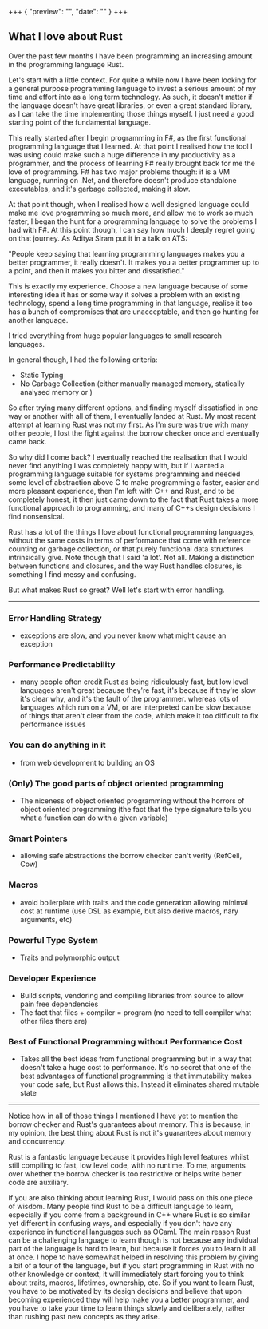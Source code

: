 +++
{
    "preview": "",
    "date": ""
}
+++

## What I love about Rust

Over the past few months I have been programming an increasing amount in the programming language Rust.

Let's start with a little context. For quite a while now I have been looking for a general purpose programming language to invest a serious amount of my time and effort into as a long term technology. As such, it doesn't matter if the language doesn't have great libraries, or even a great standard library, as I can take the time implementing those things myself. I just need a good starting point of the fundamental language.

This really started after I begin programming in F#, as the first functional programming language that I learned. At that point I realised how the tool I was using could make such a huge difference in my productivity as a programmer, and the process of learning F# really brought back for me the love of programming. F# has two major problems though: it is a VM language, running on .Net, and therefore doesn't produce standalone executables, and it's garbage collected, making it slow.

At that point though, when I realised how a well designed language could make me love programming so much more, and allow me to work so much faster, I began the hunt for a programming language to solve the problems I had with F#. At this point though, I can say how much I deeply regret going on that journey. As Aditya Siram put it in a talk on ATS:

"People keep saying that learning programming languages makes you a better programmer, it really doesn't. It makes you a better programmer up to a point, and then it makes you bitter and dissatisfied."

This is exactly my experience. Choose a new language because of some interesting idea it has or some way it solves a problem with an existing technology, spend a long time programming in that language, realise it too has a bunch of compromises that are unacceptable, and then go hunting for another language.

I tried everything from huge popular languages to small research languages.

In general though, I had the following criteria:

- Static Typing
- No Garbage Collection (either manually managed memory, statically analysed memory or )

So after trying many different options, and finding myself dissatisfied in one way or another with all of them, I eventually landed at Rust. My most recent attempt at learning Rust was not my  first. As I'm sure was true with many other people, I lost the fight against the borrow checker once and eventually came back.

So why did I come back? I eventually reached the realisation that I would never find anything I was completely happy with, but if I wanted a programming language suitable for systems programming and needed some level of abstraction above C to make programming a faster, easier and more pleasant experience, then I'm left with C++ and Rust, and to be completely honest, it then just came down to the fact that Rust takes a more functional approach to programming, and many of C++s design decisions I find nonsensical.

Rust has a lot of the things I love about functional programming languages, without the same costs in terms of performance that come with reference counting or garbage collection, or that purely functional data structures intrinsically give. Note though that I said 'a lot'. Not all. Making a distinction between functions and closures, and the way Rust handles closures, is something I find messy and confusing.

But what makes Rust so great? Well let's start with error handling.

---

### Error Handling Strategy
- exceptions are slow, and you never know what might cause an exception
### Performance Predictability
- many people often credit Rust as being ridiculously fast, but low level languages aren't great because they're fast, it's because if they're slow it's clear why, and it's the fault of the programmer. whereas lots of languages which run on a VM, or are interpreted can be slow because of things that aren't clear from the code, which make it too difficult to fix performance issues
### You can do anything in it
- from web development to building an OS
### (Only) The good parts of object oriented programming
- The niceness of object oriented programming without the horrors of object oriented programming (the fact that the type signature tells you what a function can do with a given variable)
### Smart Pointers
- allowing safe abstractions the borrow checker can't verify (RefCell, Cow)
### Macros
- avoid boilerplate with traits and the code generation allowing minimal cost at runtime (use DSL as example, but also derive macros, nary arguments, etc)
### Powerful Type System
- Traits and polymorphic output
### Developer Experience
- Build scripts, vendoring and compiling libraries from source to allow pain free dependencies
- The fact that files + compiler = program (no need to tell compiler what other files there are)
### Best of Functional Programming without Performance Cost
- Takes all the best ideas from functional programming but in a way that doesn't take a huge cost to performance. It's no secret that one of the best advantages of functional programming is that immutability makes your code safe, but Rust allows this. Instead it eliminates shared mutable state

---

Notice how in all of those things I mentioned I have yet to mention the borrow checker and Rust's guarantees about memory. This is because, in my opinion, the best thing about Rust is not it's guarantees about memory and concurrency.

Rust is a fantastic language because it provides high level features whilst still compiling to fast, low level code, with no runtime. To me, arguments over whether the borrow checker is too restrictive or helps write better code are auxiliary. 

If you are also thinking about learning Rust, I would pass on this one piece of wisdom. Many people find Rust to be a difficult language to learn, especially if you come from a background in C++ where Rust is so similar yet different in confusing ways, and especially if you don't have any experience in functional languages such as OCaml. The main reason Rust can be a challenging language to learn though is not because any individual part of the language is hard to learn, but because it forces you to learn it all at once. I hope to have somewhat helped in resolving this problem by giving a bit of a tour of the language, but if you start programming in Rust with no other knowledge or context, it will immediately start forcing you to think about traits, macros, lifetimes, ownership, etc. So if you want to learn Rust, you have to be motivated by its design decisions and believe that upon becoming experienced they will help make you a better programmer, and you have to take your time to learn things slowly and deliberately, rather than rushing past new concepts as they arise.


